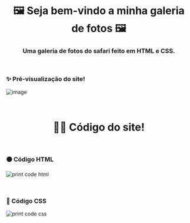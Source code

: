  <!-- Cabeçario -->
 
<div align="center">
  <h1>
    🖼 Seja bem-vindo a minha galeria de fotos 🖼
  </h1>
  <h3>
    Uma galeria de fotos do safari feito em HTML e CSS.
  </h3>
</div>

<br>

 <!-- Pré-visualização do Site -->
<h3>
    ✨ Pré-visualização do site!
</h3>
  
  ![image](https://github.com/Gab-loren7/Galeira_de_Fotos/assets/162520540/eb983b91-41f4-4010-9f61-027738e05054)

<br>

 <!-- Código do Site -->
<div align="center">
  <h1>
     👨‍💻 Código do site!
  </h1>
</div>

<br>

   <!-- Código HTML -->
<h3>
    🟠 Código HTML
</h3>

![print code html](https://github.com/Gab-loren7/Galeira_de_Fotos/assets/162520540/2b535553-52e3-4de1-a715-53e896d5e281)

<br>

  <!-- Código CSS -->
<h3>
    🔵 Código CSS
</h3>

![print code css](https://github.com/Gab-loren7/Galeira_de_Fotos/assets/162520540/30dc7f46-01fa-402d-9a92-9f16beca90ea)
